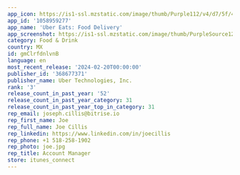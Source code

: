 ```yaml
---
app_icon: https://is1-ssl.mzstatic.com/image/thumb/Purple112/v4/d7/5f/43/d75f43c8-84ff-0e21-2914-787885314be5/AppIcon-1x_U007emarketing-0-7-0-sRGB-85-220-0.png/1024x1024bb.png
app_id: '1058959277'
app_name: 'Uber Eats: Food Delivery'
app_screenshot: https://is1-ssl.mzstatic.com/image/thumb/PurpleSource126/v4/ff/8b/83/ff8b8370-3382-904a-a7e1-258d46125ce4/026b653e-a2e1-41da-9dfe-5147607b7f2b_SS01.png/1242x2688bb.png
category: Food & Drink
country: MX
id: gmClrfdnlvnB
language: en
most_recent_release: '2024-02-20T00:00:00'
publisher_id: '368677371'
publisher_name: Uber Technologies, Inc.
rank: '3'
release_count_in_past_year: '52'
release_count_in_past_year_category: 31
release_count_in_past_year_top_in_category: 31
rep_email: joseph.cillis@bitrise.io
rep_first_name: Joe
rep_full_name: Joe Cillis
rep_linkedin: https://www.linkedin.com/in/joecillis
rep_phone: +1 518-258-1902
rep_photo: joe.jpg
rep_title: Account Manager
store: itunes_connect
---
```

